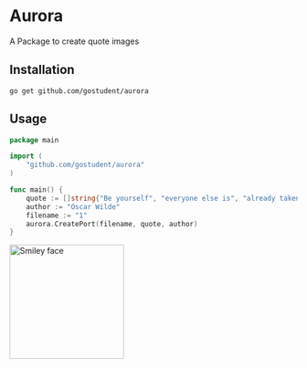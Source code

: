 # Aurora

A Package to create quote images

## Installation

`go get github.com/gostudent/aurora`

## Usage

```go
package main

import (
	"github.com/gostudent/aurora"
)

func main() {
	quote := []string{"Be yourself", "everyone else is", "already taken."}
	author := "Oscar Wilde"
	filename := "1"
	aurora.CreatePort(filename, quote, author)
}
```

<img src="examples/2.svg" alt="Smiley face" height="200" width="200">
